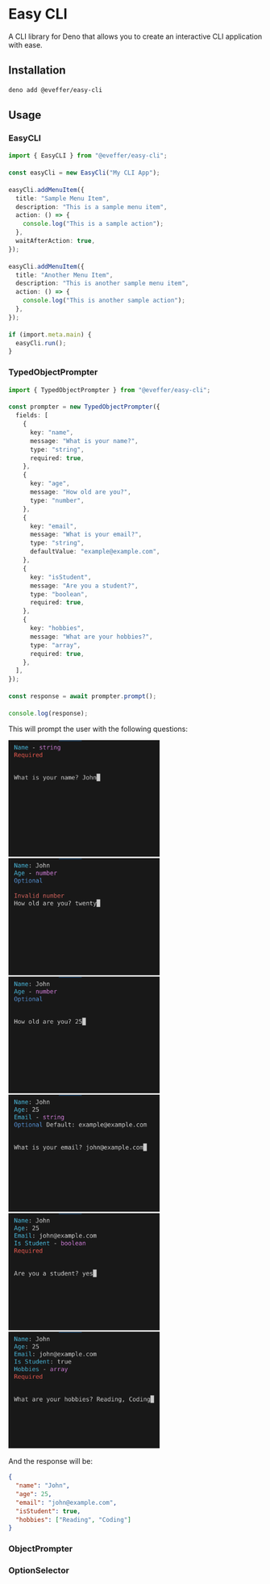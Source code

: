 # Easy CLI

A CLI library for Deno that allows you to create an interactive CLI application
with ease.

## Installation

```bash
deno add @eveffer/easy-cli
```

## Usage

### EasyCLI

```typescript
import { EasyCLI } from "@eveffer/easy-cli";

const easyCli = new EasyCli("My CLI App");

easyCli.addMenuItem({
  title: "Sample Menu Item",
  description: "This is a sample menu item",
  action: () => {
    console.log("This is a sample action");
  },
  waitAfterAction: true,
});

easyCli.addMenuItem({
  title: "Another Menu Item",
  description: "This is another sample menu item",
  action: () => {
    console.log("This is another sample action");
  },
});

if (import.meta.main) {
  easyCli.run();
}
```

### TypedObjectPrompter

```typescript
import { TypedObjectPrompter } from "@eveffer/easy-cli";

const prompter = new TypedObjectPrompter({
  fields: [
    {
      key: "name",
      message: "What is your name?",
      type: "string",
      required: true,
    },
    {
      key: "age",
      message: "How old are you?",
      type: "number",
    },
    {
      key: "email",
      message: "What is your email?",
      type: "string",
      defaultValue: "example@example.com",
    },
    {
      key: "isStudent",
      message: "Are you a student?",
      type: "boolean",
      required: true,
    },
    {
      key: "hobbies",
      message: "What are your hobbies?",
      type: "array",
      required: true,
    },
  ],
});

const response = await prompter.prompt();

console.log(response);
```

This will prompt the user with the following questions:

<span>
<img src="docs/images/op1.png" width="300">
</span>
<span>
<img src="docs/images/op6.png" width="300">
</span>
<span>
<img src="docs/images/op2.png" width="300">
</span>
<span>
<img src="docs/images/op3.png" width="300">
</span>
<span>
<img src="docs/images/op4.png" width="300">
</span>
<span>
<img src="docs/images/op5.png" width="300">
</span>

And the response will be:

```json
{
  "name": "John",
  "age": 25,
  "email": "john@example.com",
  "isStudent": true,
  "hobbies": ["Reading", "Coding"]
}
```

### ObjectPrompter

### OptionSelector

